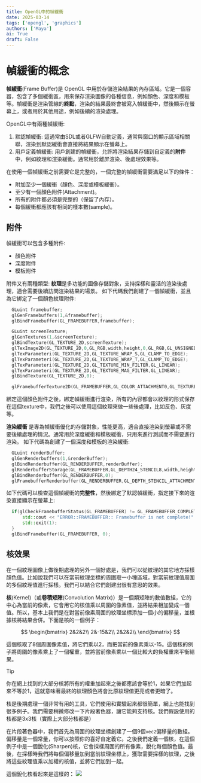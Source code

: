 ```yaml
---
title: OpenGL中的幀緩衝
date: 2025-03-14
tags: ['opengl', 'graphics']
authors: ['Maya']
ai: True
draft: False
---
```

# 幀緩衝的概念

**幀緩衝**(Frame Buffer)是 OpenGL 中用於存儲渲染結果的內存區域。它是一個容器，包含了多個緩衝區，用來保存渲染圖像的各種信息，例如顏色、深度和模板等。幀緩衝是渲染管線的**終點**，渲染的結果最終會被寫入幀緩衝中，然後顯示在螢幕上，或者用於其他用途，例如後續的渲染處理。

OpenGL中有兩種幀緩衝:
1. 默認幀緩衝: 這通常由SDL或者GLFW自動定義，通常與窗口的顯示區域相關聯，渲染到默認緩衝會直接將結果顯示在螢幕上。
2. 用戶定義幀緩衝: 用戶創建的幀緩衝，允許將渲染結果存儲到自定義的**附件**中，例如紋理和渲染緩衝。通常用於離屏渲染、後處理效果等。

在使用一個幀緩衝之前需要它是完整的，一個完整的幀緩衝需要滿足以下的條件：

- 附加至少一個緩衝（顏色、深度或模板緩衝）。
- 至少有一個顏色附件(Attachment)。
- 所有的附件都必須是完整的（保留了內存）。
- 每個緩衝都應該有相同的樣本數(sample)。

## 附件

幀緩衝可以包含多種附件:
- 顏色附件
- 深度附件
- 模板附件

附件又有兩種類型:
**紋理**是多功能的圖像存儲對象，支持採樣和靈活的渲染後處理，適合需要後續訪問渲染結果的場景。
如下代碼我們創建了一個幀緩衝，並且為它綁定了一個顏色紋理附件:
```cpp
  GLuint framebuffer;
  glGenFramebuffers(1,&framebuffer);
  glBindFramebuffer(GL_FRAMEBUFFER,framebuffer);

  GLuint screenTexture;
  glGenTextures(1,&screenTexture);
  glBindTexture(GL_TEXTURE_2D,screenTexture);
  glTexImage2D(GL_TEXTURE_2D,0,GL_RGB,width,height,0,GL_RGB,GL_UNSIGNED_BYTE,nullptr);
  glTexParameteri(GL_TEXTURE_2D,GL_TEXTURE_WRAP_S,GL_CLAMP_TO_EDGE);
  glTexParameteri(GL_TEXTURE_2D,GL_TEXTURE_WRAP_T,GL_CLAMP_TO_EDGE);
  glTexParameteri(GL_TEXTURE_2D,GL_TEXTURE_MIN_FILTER,GL_LINEAR);
  glTexParameteri(GL_TEXTURE_2D,GL_TEXTURE_MAG_FILTER,GL_LINEAR);
  glBindTexture(GL_TEXTURE_2D,0);

  glFramebufferTexture2D(GL_FRAMEBUFFER,GL_COLOR_ATTACHMENT0,GL_TEXTURE_2D,screenTexture,0);

```
綁定這個顏色附件之後，綁定幀緩衝進行渲染，所有的內容都會以紋理的形式保存在這個texture中，我們之後可以使用這個紋理來做一些後處理，比如反色、灰度等。

**渲染緩衝** 是專為幀緩衝優化的存儲對象，性能更高，適合直接渲染到螢幕或不需要後續處理的情況。通常用於深度緩衝和模板緩衝，只用來進行測試而不需要進行渲染。
如下代碼為創建了一個深度和模板的渲染緩衝:
```cpp
  GLuint renderBuffer;
  glGenRenderbuffers(1,&renderBuffer);
  glBindRenderbuffer(GL_RENDERBUFFER,renderBuffer);
  glRenderbufferStorage(GL_FRAMEBUFFER,GL_DEPTH24_STENCIL8,width,height);
  glBindRenderbuffer(GL_RENDERBUFFER,0);
  glFramebufferRenderbuffer(GL_RENDERBUFFER,GL_DEPTH_STENCIL_ATTACHMENT,GL_RENDERBUFFER,renderBuffer);
```

如下代碼可以檢查這個幀緩衝的**完整性**，然後綁定了默認幀緩衝，指定接下來的渲染直接顯示在螢幕上:
```cpp
  if(glCheckFramebufferStatus(GL_FRAMEBUFFER) != GL_FRAMEBUFFER_COMPLETE) {
      std::cout << "ERROR::FRAMEBUFFER:: Framebuffer is not complete!" << std::endl;
      std::exit(1);
  }
  glBindFramebuffer(GL_FRAMEBUFFER, 0);
```

## 核效果

在一個紋理圖像上做後期處理的另外一個好處是，我們可以從紋理的其它地方採樣顏色值。比如說我們可以在當前紋理坐標的周圍取一小塊區域，對當前紋理值周圍的多個紋理值進行採樣。我們可以結合它們創建出很有意思的效果。

**核**(Kernel)（或**卷積矩陣**(Convolution Matrix)）是一個類矩陣的數值數組，它的中心為當前的像素，它會用它的核值乘以周圍的像素值，並將結果相加變成一個值。所以，基本上我們是在對當前像素周圍的紋理坐標添加一個小的偏移量，並根據核將結果合併。下面是核的一個例子：

$$
\begin{bmatrix}
2&2&2\\
2&-15&2\\
2&2&2\\
\end{bmatrix}
$$

這個核取了8個周圍像素值，將它們乘以2，而把當前的像素乘以-15。這個核的例子將周圍的像素乘上了一個權重，並將當前像素乘以一個比較大的負權重來平衡結果。

>[!TIP]
>你在網上找到的大部分核將所有的權重加起來之後都應該會等於1，如果它們加起來不等於1，這就意味著最終的紋理顏色將會比原紋理值更亮或者更暗了。

核是後期處理一個非常有用的工具，它們使用和實驗起來都很簡單，網上也能找到很多例子。我們需要稍微修改一下片段著色器，讓它能夠支持核。我們假設使用的核都是3x3核（實際上大部分核都是）

在片段著色器中，我們首先為周圍的紋理坐標創建了一個9個`vec2`偏移量的數組。偏移量是一個常量，你可以按照你的喜好自定義它。之後我們定義一個核，在這個例子中是一個銳化(Sharpen)核，它會採樣周圍的所有像素，銳化每個顏色值。最後，在採樣時我們將每個偏移量加到當前紋理坐標上，獲取需要採樣的紋理，之後將這些紋理值乘以加權的核值，並將它們加到一起。

這個銳化核看起來是這樣的：
![](bsc_kernel.png)